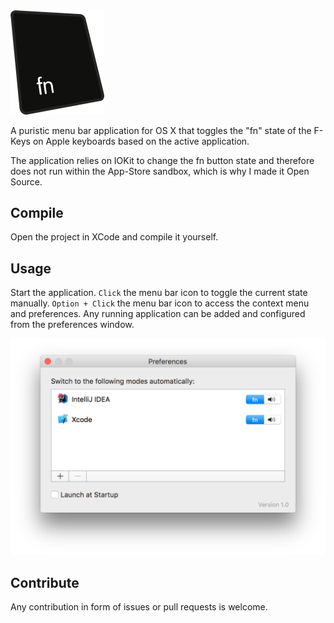 <img src="logo.png" width="150" />

A puristic menu bar application for OS X that toggles the "fn" state of the F-Keys on Apple keyboards based on the active application.

The application relies on IOKit to change the fn button state and therefore does not run within the App-Store sandbox, which is why I made it Open Source.


## Compile

Open the project in XCode and compile it yourself.

## Usage

Start the application. ``Click`` the menu bar icon to toggle the current state manually. ``Option + Click`` the menu bar icon to access the context menu and preferences. Any running application can be added and configured from the preferences window.

<img src="screenshot-1.png" width="592" />

## Contribute

Any contribution in form of issues or pull requests is welcome.
